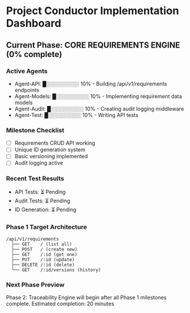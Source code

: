 # Project Conductor Implementation Dashboard

## Current Phase: CORE REQUIREMENTS ENGINE (0% complete)

### Active Agents
- Agent-API: █░░░░░░░░░ 10% - Building /api/v1/requirements endpoints
- Agent-Models: █░░░░░░░░░ 10% - Implementing requirement data models
- Agent-Audit: █░░░░░░░░░ 10% - Creating audit logging middleware
- Agent-Test: █░░░░░░░░░ 10% - Writing API tests

### Milestone Checklist
- [ ] Requirements CRUD API working
- [ ] Unique ID generation system
- [ ] Basic versioning implemented
- [ ] Audit logging active

### Recent Test Results
- API Tests: ⏳ Pending
- Audit Tests: ⏳ Pending
- ID Generation: ⏳ Pending

### Phase 1 Target Architecture
```
/api/v1/requirements
  ├── GET    / (list all)
  ├── POST   / (create new)
  ├── GET    /:id (get one)
  ├── PUT    /:id (update)
  ├── DELETE /:id (delete)
  └── GET    /:id/versions (history)
```

### Next Phase Preview
Phase 2: Traceability Engine will begin after all Phase 1 milestones complete.
Estimated completion: 20 minutes